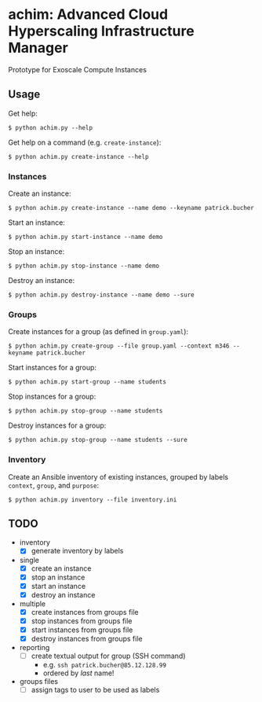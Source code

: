 # achim: Advanced Cloud Hyperscaling Infrastructure Manager

Prototype for Exoscale Compute Instances

## Usage

Get help:

    $ python achim.py --help

Get help on a command (e.g. `create-instance`):

    $ python achim.py create-instance --help

### Instances

Create an instance:

    $ python achim.py create-instance --name demo --keyname patrick.bucher

Start an instance:

    $ python achim.py start-instance --name demo

Stop an instance:

    $ python achim.py stop-instance --name demo

Destroy an instance:

    $ python achim.py destroy-instance --name demo --sure

### Groups

Create instances for a group (as defined in `group.yaml`):

    $ python achim.py create-group --file group.yaml --context m346 --keyname patrick.bucher

Start instances for a group:

    $ python achim.py start-group --name students

Stop instances for a group:

    $ python achim.py stop-group --name students

Destroy instances for a group:

    $ python achim.py stop-group --name students --sure

### Inventory

Create an Ansible inventory of existing instances, grouped by labels `context`,
`group`, and `purpose`:

    $ python achim.py inventory --file inventory.ini

## TODO

- inventory
    - [x] generate inventory by labels
- single
    - [x] create an instance
    - [x] stop an instance
    - [x] start an instance
    - [x] destroy an instance
- multiple
    - [x] create instances from groups file
    - [x] stop instances from groups file
    - [x] start instances from groups file
    - [x] destroy instances from groups file
- reporting
    - [ ] create textual output for group (SSH command)
        - e.g. `ssh patrick.bucher@85.12.128.99`
        - ordered by _last_ name!
- groups files
    - [ ] assign tags to user to be used as labels